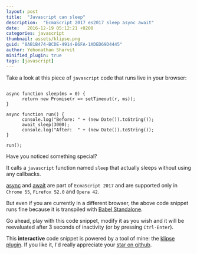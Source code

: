 ```yaml
---
layout: post
title:  "Javascript can sleep"
description:  "EcmaScript 2017 es2017 sleep async await"
date:   2016-12-19 05:12:21 +0200
categories: javascript
thumbnail: assets/klipse.png
guid: "8AB1B474-BCDE-4914-B6FA-1ADED69D4445"
author: Yehonathan Sharvit
minified_plugin: true
tags: [javascript]
---
```



Take a look at this piece of `javascript` code that runs live in your browser:

<pre><code class="language-es2017" data-async-code="true" data-eval-idle-msec="3000">
async function sleep(ms = 0) {
      return new Promise(r => setTimeout(r, ms));
}

async function run() {
      console.log("Before: " + (new Date()).toString());
      await sleep(3000);
      console.log("After:  " + (new Date()).toString());
}

run();
</code></pre>


Have you noticed something special?

It calls a `javascript` function named `sleep` that actually sleeps without using any callbacks.

[async](https://developer.mozilla.org/en-US/docs/Web/JavaScript/Reference/Statements/async_function) and [await](https://developer.mozilla.org/en-US/docs/Web/JavaScript/Reference/Operators/await) are part of `EcmaScript 2017` and are supported only in `Chrome 55`, `Firefox 52.0` and `Opera 42`.

But even if you are currently in a different browser, the above code snippet runs fine because it is transpiled with [Babel Standalone](https://github.com/babel/babel-standalone).

Go ahead, play with this code snippet, modify it as you wish and it will be reevaluated after 3 seconds of inactivity (or by pressing `Ctrl-Enter`).

This **interactive** code snippet is powered by a tool of mine: the [klipse plugin](https://github.com/viebel/klipse). If you like it, I'd really appreciate your [star on github](https://github.com/viebel/klipse/stargazers).




